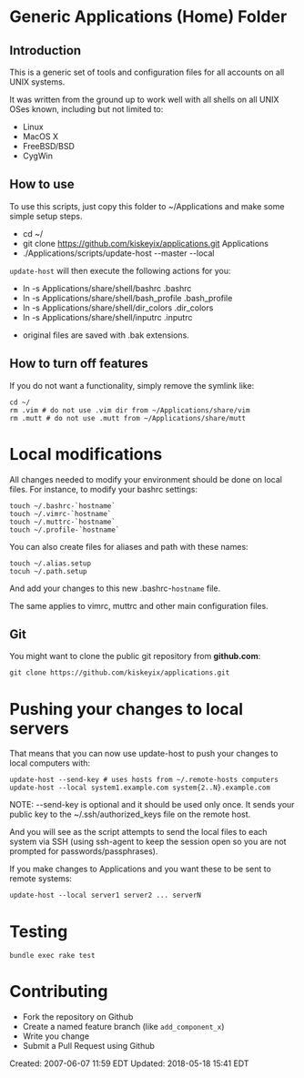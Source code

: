 # Generic Applications (Home) Folder #

## Introduction ##

This is a generic set of tools and configuration files
for all accounts on all UNIX systems.

It was written from the ground up to work well with all 
shells on all UNIX OSes known, including but not limited to:

  * Linux
  * MacOS X
  * FreeBSD/BSD
  * CygWin

## How to use ##

To use this scripts, just copy this folder to ~/Applications 
and make some simple setup steps.

  - cd ~/
  - git clone https://github.com/kiskeyix/applications.git Applications
  - ./Applications/scripts/update-host --master --local

`update-host` will then execute the following actions for you:
  - ln -s Applications/share/shell/bashrc .bashrc
  - ln -s Applications/share/shell/bash\_profile .bash\_profile
  - ln -s Applications/share/shell/dir\_colors .dir\_colors
  - ln -s Applications/share/shell/inputrc .inputrc

  * original files are saved with .bak extensions.

## How to turn off features ##

If you do not want a functionality, simply remove the symlink like:

    cd ~/
    rm .vim # do not use .vim dir from ~/Applications/share/vim
    rm .mutt # do not use .mutt from ~/Applications/share/mutt

# Local modifications #

All changes needed to modify your environment should be done 
on local files. For instance, to modify your bashrc settings:

    touch ~/.bashrc-`hostname`
    touch ~/.vimrc-`hostname`
    touch ~/.muttrc-`hostname`
    touch ~/.profile-`hostname`

You can also create files for aliases and path with these names:

    touch ~/.alias.setup
    tocuh ~/.path.setup

And add your changes to this new .bashrc-`hostname` file.

The same applies to vimrc, muttrc and other main configuration files.

## Git ##

You might want to clone the public git repository from **github.com**:

    git clone https://github.com/kiskeyix/applications.git

# Pushing your changes to local servers #

That means that you can now use update-host to push your changes 
to local computers with:

    update-host --send-key # uses hosts from ~/.remote-hosts computers
    update-host --local system1.example.com system{2..N}.example.com

NOTE: --send-key is optional and it should be used only once.
It sends your public key to the ~/.ssh/authorized\_keys file on 
the remote host.

And you will see as the script attempts to send the local files to 
each system via SSH (using ssh-agent to keep the session open so you 
are not prompted for passwords/passphrases).

If you make changes to Applications and you want these to be sent to 
remote systems:

    update-host --local server1 server2 ... serverN

# Testing

    bundle exec rake test

# Contributing #

- Fork the repository on Github
- Create a named feature branch (like `add_component_x`)
- Write you change
- Submit a Pull Request using Github

Created: 2007-06-07 11:59 EDT
Updated: 2018-05-18 15:41 EDT
